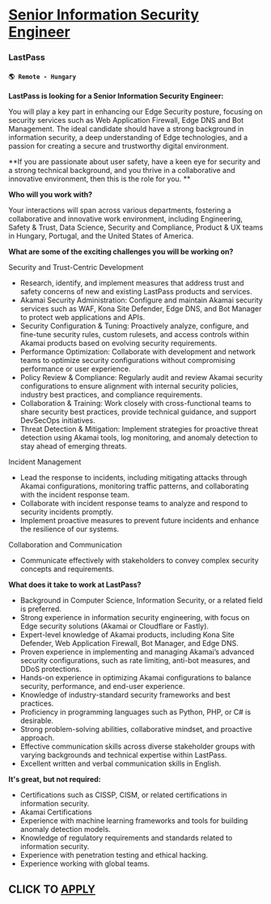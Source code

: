 # [Senior Information Security Engineer](https://www.remotewlb.com/apply/senior-information-security-engineer-135702)  
### LastPass  
#### `🌎 Remote - Hungary`  

**LastPass is looking for a Senior Information Security Engineer:**

You will play a key part in enhancing our Edge Security posture, focusing on security services such as Web Application Firewall, Edge DNS and Bot Management. The ideal candidate should have a strong background in information security, a deep understanding of Edge technologies, and a passion for creating a secure and trustworthy digital environment.

**If you are passionate about user safety, have a keen eye for security and a strong technical background, and you thrive in a collaborative and innovative environment, then this is the role for you. **

**Who will you work with?**

Your interactions will span across various departments, fostering a collaborative and innovative work environment, including Engineering, Safety & Trust, Data Science, Security and Compliance, Product & UX teams in Hungary, Portugal, and the United States of America.

**What are some of the exciting challenges you will be working on?**

Security and Trust-Centric Development

  * Research, identify, and implement measures that address trust and safety concerns of new and existing LastPass products and services. 
  * Akamai Security Administration: Configure and maintain Akamai security services such as WAF, Kona Site Defender, Edge DNS, and Bot Manager to protect web applications and APIs.
  * Security Configuration & Tuning: Proactively analyze, configure, and fine-tune security rules, custom rulesets, and access controls within Akamai products based on evolving security requirements.
  * Performance Optimization: Collaborate with development and network teams to optimize security configurations without compromising performance or user experience.
  * Policy Review & Compliance: Regularly audit and review Akamai security configurations to ensure alignment with internal security policies, industry best practices, and compliance requirements.
  * Collaboration & Training: Work closely with cross-functional teams to share security best practices, provide technical guidance, and support DevSecOps initiatives.
  * Threat Detection & Mitigation: Implement strategies for proactive threat detection using Akamai tools, log monitoring, and anomaly detection to stay ahead of emerging threats.

Incident Management

  * Lead the response to incidents, including mitigating attacks through Akamai configurations, monitoring traffic patterns, and collaborating with the incident response team.
  * Collaborate with incident response teams to analyze and respond to security incidents promptly.
  * Implement proactive measures to prevent future incidents and enhance the resilience of our systems.

Collaboration and Communication

  * Communicate effectively with stakeholders to convey complex security concepts and requirements.

**What does it take to work at LastPass?**

  * Background in Computer Science, Information Security, or a related field is preferred. 
  * Strong experience in information security engineering, with focus on Edge security solutions (Akamai or Cloudflare or Fastly).
  * Expert-level knowledge of Akamai products, including Kona Site Defender, Web Application Firewall, Bot Manager, and Edge DNS.
  * Proven experience in implementing and managing Akamai’s advanced security configurations, such as rate limiting, anti-bot measures, and DDoS protections.
  * Hands-on experience in optimizing Akamai configurations to balance security, performance, and end-user experience.
  * Knowledge of industry-standard security frameworks and best practices. 
  * Proficiency in programming languages such as Python, PHP, or C# is desirable. 
  * Strong problem-solving abilities, collaborative mindset, and proactive approach. 
  * Effective communication skills across diverse stakeholder groups with varying backgrounds and technical expertise within LastPass. 
  * Excellent written and verbal communication skills in English.

**It's great, but not required:**

  * Certifications such as CISSP, CISM, or related certifications in information security.
  * Akamai Certifications
  * Experience with machine learning frameworks and tools for building anomaly detection models.
  * Knowledge of regulatory requirements and standards related to information security.
  * Experience with penetration testing and ethical hacking.
  * Experience working with global teams.

  
## CLICK TO [APPLY](https://www.remotewlb.com/apply/senior-information-security-engineer-135702)

